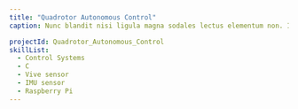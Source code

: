 ```yaml
---
title: "Quadrotor Autonomous Control"
caption: Nunc blandit nisi ligula magna sodales lectus elementum non. Integer id venenatis velit.

projectId: Quadrotor_Autonomous_Control
skillList:
  - Control Systems
  - C
  - Vive sensor
  - IMU sensor
  - Raspberry Pi
---
```


